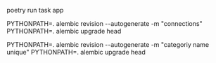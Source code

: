 poetry run task app

PYTHONPATH=. alembic revision --autogenerate -m "connections"
PYTHONPATH=. alembic upgrade head



PYTHONPATH=. alembic revision --autogenerate -m "categoriy name unique"
PYTHONPATH=. alembic upgrade head